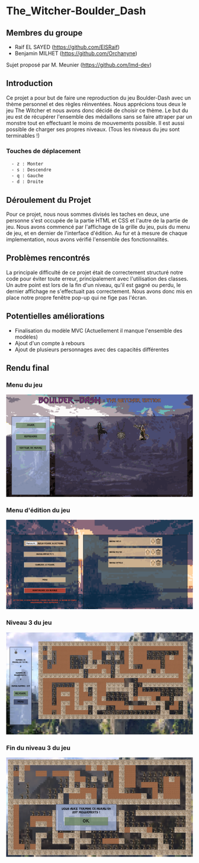 # The_Witcher-Boulder_Dash

## Membres du groupe

  - Raif EL SAYED (https://github.com/ElSRaif)
  - Benjamin MILHET (https://github.com/Orchanyne)


Sujet proposé par M. Meunier (https://github.com/lmd-dev)

## Introduction
Ce projet a pour but de faire une reproduction du jeu Boulder-Dash avec un thème personnel et des règles réinventées. Nous apprécions tous deux le jeu The Witcher et nous avons donc décidé de choisir ce thème. Le but du jeu est de récupérer l'ensemble des médaillons sans se faire attraper par un monstre tout en effectuant le moins de mouvements possible. Il est aussi possible de charger ses propres niveaux. (Tous les niveaus du jeu sont terminables !)

### Touches de déplacement
```
  - z : Monter
  - s : Descendre
  - q : Gauche
  - d : Droite
```

## Déroulement du Projet
Pour ce projet, nous nous sommes divisés les taches en deux, une personne s'est occupée de la partie HTML et CSS et l'autre de la partie de jeu.
Nous avons commencé par l'affichage de la grille du jeu, puis du menu de jeu, et en dernier de l'interface d'édition. Au fur et à mesure de chaque implementation, nous avons vérifié l'ensemble des fonctionnalités.

## Problèmes rencontrés
La principale difficulté de ce projet était de correctement structuré notre code pour éviter toute erreur, principalement avec l'utilisation des classes. Un autre point est lors de la fin d'un niveau, qu'il est gagné ou perdu, le dernier affichage ne s'effectuait pas correctement. Nous avons donc mis en place notre propre fenêtre pop-up qui ne fige pas l'écran.

## Potentielles améliorations

  - Finalisation du modèle MVC (Actuellement il manque l'ensemble des modèles)
  - Ajout d'un compte à rebours
  - Ajout de plusieurs personnages avec des capacités différentes

## Rendu final

### Menu du jeu
![alt text](https://github.com/Orchanyne/Boulder-Dash_The-Witcher/blob/main/readme_img/menu.png?raw=true)

### Menu d'édition du jeu
![alt text](https://github.com/Orchanyne/Boulder-Dash_The-Witcher/blob/main/readme_img/edition.png?raw=true)

### Niveau 3 du jeu
![alt text](https://github.com/Orchanyne/Boulder-Dash_The-Witcher/blob/main/readme_img/niveau3.png?raw=true)

### Fin du niveau 3 du jeu
![alt text](https://github.com/Orchanyne/Boulder-Dash_The-Witcher/blob/main/readme_img/finishNiveau3.png?raw=true)

